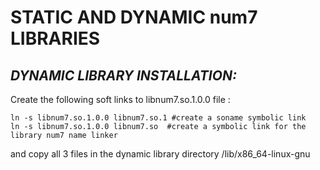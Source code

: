 # STATIC AND DYNAMIC num7 LIBRARIES
## _DYNAMIC LIBRARY INSTALLATION:_
Create the following soft links to libnum7.so.1.0.0 file :
	
	ln -s libnum7.so.1.0.0 libnum7.so.1 #create a soname symbolic link
	ln -s libnum7.so.1.0.0 libnum7.so  #create a symbolic link for the library num7 name linker

and copy all 3 files in the dynamic library directory /lib/x86_64-linux-gnu
